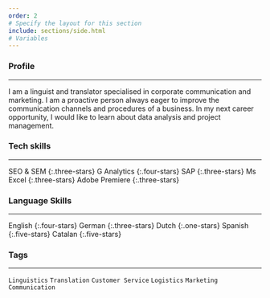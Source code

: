 ```yaml
---
order: 2
# Specify the layout for this section
include: sections/side.html
# Variables
---
```


### Profile
___
I am a linguist and translator specialised in corporate communication and marketing. I am a proactive person always eager to improve the communication channels and procedures of a business. In my next career opportunity, I would like to learn about data analysis and project management.

### Tech skills
___
SEO & SEM
{:.three-stars}
G Analytics
{:.four-stars}
SAP
{:.three-stars}
Ms Excel
{:.three-stars}
Adobe Premiere
{:.three-stars}

### Language Skills
___
English
{:.four-stars}
German
{:.three-stars}
Dutch
{:.one-stars}
Spanish
{:.five-stars}
Catalan
{:.five-stars}

### Tags
___
`Linguistics` `Translation` `Customer Service` `Logistics` `Marketing` `Communication`
